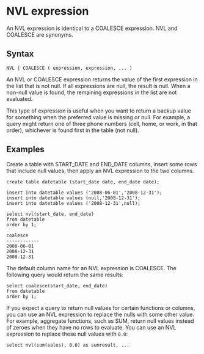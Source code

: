 # NVL expression<a name="r_NVL_function"></a>

An NVL expression is identical to a COALESCE expression\. NVL and COALESCE are synonyms\.

## Syntax<a name="r_NVL_function-synopsis"></a>

```
NVL | COALESCE ( expression, expression, ... )
```

An NVL or COALESCE expression returns the value of the first expression in the list that is not null\. If all expressions are null, the result is null\. When a non\-null value is found, the remaining expressions in the list are not evaluated\.

This type of expression is useful when you want to return a backup value for something when the preferred value is missing or null\. For example, a query might return one of three phone numbers \(cell, home, or work, in that order\), whichever is found first in the table \(not null\)\.

## Examples<a name="r_NVL_function-examples"></a>

Create a table with START\_DATE and END\_DATE columns, insert some rows that include null values, then apply an NVL expression to the two columns\.

```
create table datetable (start_date date, end_date date);
```

```
insert into datetable values ('2008-06-01','2008-12-31');
insert into datetable values (null,'2008-12-31');
insert into datetable values ('2008-12-31',null);
```

```
select nvl(start_date, end_date)
from datetable
order by 1;

coalesce
------------
2008-06-01
2008-12-31
2008-12-31
```

 The default column name for an NVL expression is COALESCE\. The following query would return the same results:

```
select coalesce(start_date, end_date)
from datetable
order by 1;
```

If you expect a query to return null values for certain functions or columns, you can use an NVL expression to replace the nulls with some other value\. For example, aggregate functions, such as SUM, return null values instead of zeroes when they have no rows to evaluate\. You can use an NVL expression to replace these null values with `0.0`:

```
select nvl(sum(sales), 0.0) as sumresult, ...
```